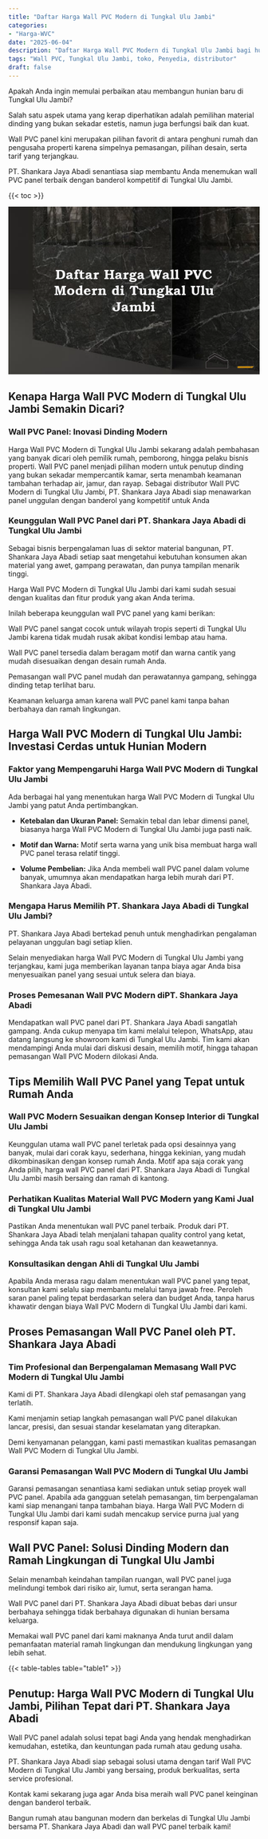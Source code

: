```yaml
---
title: "Daftar Harga Wall PVC Modern di Tungkal Ulu Jambi"
categories: 
- "Harga-WVC"
date: "2025-06-04"
description: "Daftar Harga Wall PVC Modern di Tungkal Ulu Jambi bagi hunian, kantor, dan gerai. Produk unggulan, variasi motif, warna modern, dengan jasa pemasangan dikerjakan oleh tenaga ahli profesional serta jaminan resmi!|Jasa penyediaan Wall PVC Modern di Tungkal Ulu Jambi bagi keperluan tempat tinggal, kantor, atau ritel, beserta material unggulan dan instalasi oleh tenaga ahli profesional dan garansi resmi.|Pilihan Wall PVC Modern di Tungkal Ulu Jambi yang andal bagi hunian, perkantoran, serta ritel, dengan material unggulan dan penempatan oleh teknisi berpengalaman serta garansi resmi.|Distribusi Wall PVC Modern di Tungkal Ulu Jambi untuk tempat tinggal, kantor, dan ritel, dengan material berkualitas dan penempatan ditangani oleh teknisi ahli, lengkap dengan kepastian resmi.}"
tags: "Wall PVC, Tungkal Ulu Jambi, toko, Penyedia, distributor"
draft: false
---
```


Apakah Anda ingin memulai perbaikan atau membangun hunian baru di Tungkal Ulu Jambi?

Salah satu aspek utama yang kerap diperhatikan adalah pemilihan material dinding yang bukan sekadar estetis, namun juga berfungsi baik dan kuat.

Wall PVC panel kini merupakan pilihan favorit di antara penghuni rumah dan pengusaha properti karena simpelnya pemasangan, pilihan desain, serta tarif yang terjangkau.

PT. Shankara Jaya Abadi senantiasa siap membantu Anda menemukan wall PVC panel terbaik dengan banderol kompetitif di Tungkal Ulu Jambi.

{{< toc >}}

![Daftar Harga Wall PVC Modern di Tungkal Ulu Jambi](/images/Harga-WVC/Daftar-Harga-Wall-PVC-Modern-di-Tungkal-Ulu-Jambi.png)


## Kenapa Harga Wall PVC Modern di Tungkal Ulu Jambi Semakin Dicari?

### Wall PVC Panel: Inovasi Dinding Modern

Harga Wall PVC Modern di Tungkal Ulu Jambi sekarang adalah pembahasan yang banyak dicari oleh pemilik rumah, pemborong, hingga pelaku bisnis properti. Wall PVC panel menjadi pilihan modern untuk penutup dinding yang bukan sekadar mempercantik kamar, serta menambah keamanan tambahan terhadap air, jamur, dan rayap. Sebagai distributor Wall PVC Modern di Tungkal Ulu Jambi, PT. Shankara Jaya Abadi siap menawarkan panel unggulan dengan banderol yang kompetitif untuk Anda

### Keunggulan Wall PVC Panel dari PT. Shankara Jaya Abadi di Tungkal Ulu Jambi

Sebagai bisnis berpengalaman luas di sektor material bangunan, PT. Shankara Jaya Abadi setiap saat mengetahui kebutuhan konsumen akan material yang awet, gampang perawatan, dan punya tampilan menarik tinggi.

Harga Wall PVC Modern di Tungkal Ulu Jambi dari kami sudah sesuai dengan kualitas dan fitur produk yang akan Anda terima.

Inilah beberapa keunggulan wall PVC panel yang kami berikan:

Wall PVC panel sangat cocok untuk wilayah tropis seperti di Tungkal Ulu Jambi karena tidak mudah rusak akibat kondisi lembap atau hama.

Wall PVC panel tersedia dalam beragam motif dan warna cantik yang mudah disesuaikan dengan desain rumah Anda.

Pemasangan wall PVC panel mudah dan perawatannya gampang, sehingga dinding tetap terlihat baru.

Keamanan keluarga aman karena wall PVC panel kami tanpa bahan berbahaya dan ramah lingkungan.

## Harga Wall PVC Modern di Tungkal Ulu Jambi: Investasi Cerdas untuk Hunian Modern

### Faktor yang Mempengaruhi Harga Wall PVC Modern di Tungkal Ulu Jambi

Ada berbagai hal yang menentukan harga Wall PVC Modern di Tungkal Ulu Jambi yang patut Anda pertimbangkan.

- **Ketebalan dan Ukuran Panel:** Semakin tebal dan lebar dimensi panel, biasanya harga Wall PVC Modern di Tungkal Ulu Jambi juga pasti naik.

- **Motif dan Warna:** Motif serta warna yang unik bisa membuat harga wall PVC panel terasa relatif tinggi.

- **Volume Pembelian:** Jika Anda membeli wall PVC panel dalam volume banyak, umumnya akan mendapatkan harga lebih murah dari PT. Shankara Jaya Abadi.

### Mengapa Harus Memilih PT. Shankara Jaya Abadi di Tungkal Ulu Jambi?

PT. Shankara Jaya Abadi bertekad penuh untuk menghadirkan pengalaman pelayanan unggulan bagi setiap klien.

Selain menyediakan harga Wall PVC Modern di Tungkal Ulu Jambi yang terjangkau, kami juga memberikan layanan tanpa biaya agar Anda bisa menyesuaikan panel yang sesuai untuk selera dan biaya.

### Proses Pemesanan Wall PVC Modern diPT. Shankara Jaya Abadi

Mendapatkan wall PVC panel dari PT. Shankara Jaya Abadi sangatlah gampang. Anda cukup menyapa tim kami melalui telepon, WhatsApp, atau datang langsung ke showroom kami di Tungkal Ulu Jambi. Tim kami akan mendampingi Anda mulai dari diskusi desain, memilih motif, hingga tahapan pemasangan Wall PVC Modern dilokasi Anda.

## Tips Memilih Wall PVC Panel yang Tepat untuk Rumah Anda

### Wall PVC Modern Sesuaikan dengan Konsep Interior di Tungkal Ulu Jambi

Keunggulan utama wall PVC panel terletak pada opsi desainnya yang banyak, mulai dari corak kayu, sederhana, hingga kekinian, yang mudah dikombinasikan dengan konsep rumah Anda. Motif apa saja corak yang Anda pilih, harga wall PVC panel dari PT. Shankara Jaya Abadi di Tungkal Ulu Jambi masih bersaing dan ramah di kantong.

### Perhatikan Kualitas Material Wall PVC Modern yang Kami Jual di Tungkal Ulu Jambi

Pastikan Anda menentukan wall PVC panel terbaik. Produk dari PT. Shankara Jaya Abadi telah menjalani tahapan quality control yang ketat, sehingga Anda tak usah ragu soal ketahanan dan keawetannya.

### Konsultasikan dengan Ahli di Tungkal Ulu Jambi

Apabila Anda merasa ragu dalam menentukan wall PVC panel yang tepat, konsultan kami selalu siap membantu melalui tanya jawab free. Peroleh saran panel paling tepat berdasarkan selera dan budget Anda, tanpa harus khawatir dengan biaya Wall PVC Modern di Tungkal Ulu Jambi dari kami.

## Proses Pemasangan Wall PVC Panel oleh PT. Shankara Jaya Abadi

### Tim Profesional dan Berpengalaman Memasang Wall PVC Modern di Tungkal Ulu Jambi

Kami di PT. Shankara Jaya Abadi dilengkapi oleh staf pemasangan yang terlatih.

Kami menjamin setiap langkah pemasangan wall PVC panel dilakukan lancar, presisi, dan sesuai standar keselamatan yang diterapkan.

Demi kenyamanan pelanggan, kami pasti memastikan kualitas pemasangan Wall PVC Modern di Tungkal Ulu Jambi.

### Garansi Pemasangan Wall PVC Modern di Tungkal Ulu Jambi

Garansi pemasangan senantiasa kami sediakan untuk setiap proyek wall PVC panel. Apabila ada gangguan setelah pemasangan, tim berpengalaman kami siap menangani tanpa tambahan biaya. Harga Wall PVC Modern di Tungkal Ulu Jambi dari kami sudah mencakup service purna jual yang responsif kapan saja.

## Wall PVC Panel: Solusi Dinding Modern dan Ramah Lingkungan di Tungkal Ulu Jambi

Selain menambah keindahan tampilan ruangan, wall PVC panel juga melindungi tembok dari risiko air, lumut, serta serangan hama.

Wall PVC panel dari PT. Shankara Jaya Abadi dibuat bebas dari unsur berbahaya sehingga tidak berbahaya digunakan di hunian bersama keluarga.

Memakai wall PVC panel dari kami maknanya Anda turut andil dalam pemanfaatan material ramah lingkungan dan mendukung lingkungan yang lebih sehat.

{{< table-tables table="table1" >}}

## Penutup: Harga Wall PVC Modern di Tungkal Ulu Jambi, Pilihan Tepat dari PT. Shankara Jaya Abadi

Wall PVC panel adalah solusi tepat bagi Anda yang hendak menghadirkan kemudahan, estetika, dan keuntungan pada rumah atau gedung usaha.

PT. Shankara Jaya Abadi siap sebagai solusi utama dengan tarif Wall PVC Modern di Tungkal Ulu Jambi yang bersaing, produk berkualitas, serta service profesional.

Kontak kami sekarang juga agar Anda bisa meraih wall PVC panel keinginan dengan banderol terbaik.

Bangun rumah atau bangunan modern dan berkelas di Tungkal Ulu Jambi bersama PT. Shankara Jaya Abadi dan wall PVC panel terbaik kami!